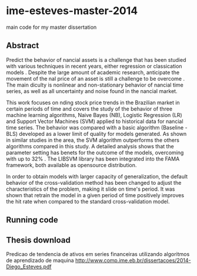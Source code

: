 # ime-esteves-master-2014
main code for my master dissertation

## Abstract
Predict the behavior of nancial assets is a challenge that has been studied with
various techniques in recent years, either regression or classication models . Despite the
large amount of academic research, anticipate the movement of the nal price of an asset
is still a challenge to be overcome . The main diculty is nonlinear and non-stationary
behavior of nancial time series, as well as all uncertainty and noise found in the nancial
market.

This work focuses on nding stock price trends in the Brazilian market in certain
periods of time and covers the study of the behavior of three machine learning algorithms,
Naive Bayes (NB), Logistic Regression (LR) and Support Vector Machines (SVM) applied
to historical data for nancial time series. The behavior was compared with a basic
algorithm (Baseline - BLS) developed as a lower limit of quality for models generated.
As shown in similar studies in the area, the SVM algorithm outperforms the others
algorithms compared in this study. A detailed analysis shows that the parameter setting
has benets for the outcome of the models, overcoming with up to 32% . The LIBSVM
library has been integrated into the FAMA framework, both available as opensource
distribution.

In order to obtain models with larger capacity of generalization, the default behavior
of the cross-validation method has been changed to adjust the characteristics of the
problem, making it slide on time's period. It was shown that retrain the model in a
given period of time positively improves the hit rate when compared to the standard
cross-validation model.

## Running code


## Thesis download
Predicao de tendencia de ativos em series financeiras utilizando algoritmos de aprendizado de maquina
http://www.comp.ime.eb.br/dissertacoes/2014-Diego_Esteves.pdf


